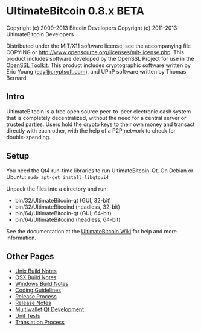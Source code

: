 UltimateBitcoin 0.8.x BETA
====================

Copyright (c) 2009-2013 Bitcoin Developers
Copyright (c) 2011-2013 UltimateBitcoin Developers

Distributed under the MIT/X11 software license, see the accompanying
file COPYING or http://www.opensource.org/licenses/mit-license.php.
This product includes software developed by the OpenSSL Project for use in the [OpenSSL Toolkit](http://www.openssl.org/). This product includes
cryptographic software written by Eric Young ([eay@cryptsoft.com](mailto:eay@cryptsoft.com)), and UPnP software written by Thomas Bernard.


Intro
---------------------
UltimateBitcoin is a free open source peer-to-peer electronic cash system that is
completely decentralized, without the need for a central server or trusted
parties.  Users hold the crypto keys to their own money and transact directly
with each other, with the help of a P2P network to check for double-spending.


Setup
---------------------
You need the Qt4 run-time libraries to run UltimateBitcoin-Qt. On Debian or Ubuntu:
	`sudo apt-get install libqtgui4`

Unpack the files into a directory and run:

- bin/32/UltimateBitcoin-qt (GUI, 32-bit)
- bin/32/UltimateBitcoind (headless, 32-bit)
- bin/64/UltimateBitcoin-qt (GUI, 64-bit)
- bin/64/UltimateBitcoind (headless, 64-bit)

See the documentation at the [UltimateBitcoin Wiki](http://UltimateBitcoin.info)
for help and more information.


Other Pages
---------------------
- [Unix Build Notes](build-unix.md)
- [OSX Build Notes](build-osx.md)
- [Windows Build Notes](build-msw.md)
- [Coding Guidelines](coding.md)
- [Release Process](release-process.md)
- [Release Notes](release-notes.md)
- [Multiwallet Qt Development](multiwallet-qt.md)
- [Unit Tests](unit-tests.md)
- [Translation Process](translation_process.md)
